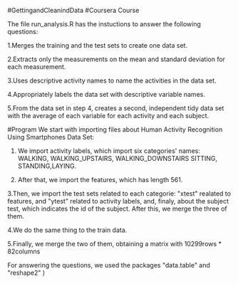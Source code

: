 #GettingandCleanindData
#Coursera Course

The file run_analysis.R has the instuctions to answer the following questions:

1.Merges the training and the test sets to create one data set.

2.Extracts only the measurements on the mean and standard deviation for each measurement.

3.Uses descriptive activity names to name the activities in the data set.

4.Appropriately labels the data set with descriptive variable names. 

5.From the data set in step 4, creates a second, independent tidy data set with the average of each variable for each activity and each subject.

#Program
We start with importing files about Human Activity Recognition Using Smartphones Data Set:

1. We import activity labels, which import six categories' names: WALKING, WALKING_UPSTAIRS, WALKING_DOWNSTAIRS SITTING, STANDING,LAYING.

2. After that, we import the features, which has length 561.

3.Then, we import the test sets related to each categorie: "xtest" realated to features, and "ytest" related to activity labels, and, finaly, about the subject test, which indicates the id of the subject. After this, we merge the three of them.

4.We do the same thing to the train data.

5.Finally, we merge the two of them, obtaining a matrix with 10299rows * 82columns


For answering the questions, we used the packages "data.table" and "reshape2" )
